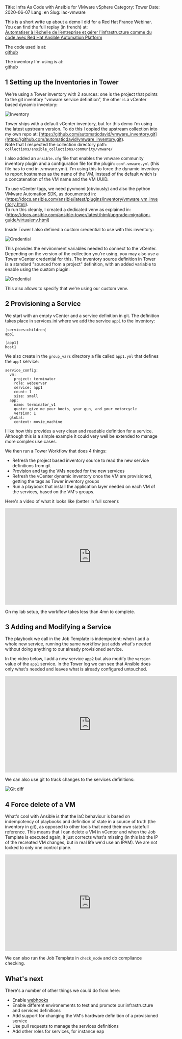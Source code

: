 Title: Infra As Code with Ansible for VMware vSphere
Category: Tower
Date: 2020-06-07
Lang: en
Slug: iac-vmware

This is a short write up about a demo I did for a Red Hat France Webinar.
You can find the full replay (in french) at:   
[Automatiser à l’échelle de l’entreprise et gérer l'infrastructure comme du code avec Red Hat Ansible Automation Platform](https://www.redhat.com/fr/events/webinar/automate-enterprise-infrastructure)

The code used is at:   
[github](https://github.com/automaticdavid/demo_vmware/tree/webinar_072020)

The inventory I'm using is at:  
[github](https://github.com/automaticdavid/vmware_services/tree/master/paris)

## 1 Setting up the Inventories in Tower

We're using a Tower inventory with 2 sources: one is the project that points to the git inventory "vmware service definition", the other is a vCenter based dynamic inventory:

![Inventory]({static}/images/webinar2_inventory.png)

Tower ships with a default vCenter inventory, but for this demo I'm using the latest upstream version. To do this I copied the upstream collection into my own repo at: [https://github.com/automaticdavid/vmware_inventory.git](https://github.com/automaticdavid/vmware_inventory.git).  
Note that I respected the collection directory path: `collections/ansible_collections/community/vmware/`  
  
I also added an `ansible.cfg` file that enables the vmware community inventory plugin and a configuration file for the plugin: `conf.vmware.yml` (this file has to end in .vmware.yml). I'm using this to force the dynamic inventory to report hostnames as the name of the VM, instead of the default which is a concatenation of the VM name and the VM UUID. 

To use vCenter tags, we need pyvmomi (obviously) and also the python VMware Automation SDK, as documented in: (https://docs.ansible.com/ansible/latest/plugins/inventory/vmware_vm_inventory.html).   
To run this cleanly, I created a dedicated venv as explained in: (https://docs.ansible.com/ansible-tower/latest/html/upgrade-migration-guide/virtualenv.html)

Inside Tower I also defined a custom credential to use with this inventory: 

![Credential]({static}/images/webinar2_cred.png)

This provides the environment variables needed to connect to the vCenter. Depending on the version of the collection you're using, you may also use a Tower vCenter credential for this. 
The inventory source definition in Tower is a standard "sourced from a project" definition, with an added variable to enable using the custom plugin: 

![Credential]({static}/images/webinar2_inventory2.png)

This also allows to specify that we're using our custom venv.

## 2 Provisioning a Service

We start with an empty vCenter and a service definition in git. The definition takes place in services.ini where we add the service `app1` to the inventory:

```
[services:children]
app1

[app1]
host1
```

We also create in the `group_vars` directory a file called `app1.yml` that defines the `app1` service:

```
service_config:
  vm: 
    project: terminator
    role: webserver
    service: app1
    count: 1
    size: small
  app: 
    name: terminator_v1
    quote: give me your boots, your gun, and your motorcycle
    version: 1 
  global: 
    context: movie_machine
```

I like how this provides a very clean and readable definition for a service. Although this is a simple example it could very well be extended to manage more complex use cases. 

We then run a Tower Workflow that does 4 things: 

- Refresh the project based inventory source to read the new service definitions from git
- Provision and tag the VMs needed for the new services
- Refresh the vCenter dynamic inventory once the VM are provisioned, getting the tags as Tower inventory groups
- Run a playbook that install the application layer needed on each VM of the services, based on the VM's groups.

Here's a video of what it looks like (better in full screen): 

<iframe width="560" height="315" src="https://www.youtube-nocookie.com/embed/V0hhakK6Uwc" frameborder="0" allow="accelerometer; autoplay; encrypted-media; gyroscope; picture-in-picture" allowfullscreen></iframe>

On my lab setup, the workflow takes less than 4mn to complete.
    

## 3 Adding and Modifying a Service

The playbook we call in the Job Template is indempotent: when I add a whole new service, running the same workflow just adds what's needed without doing anything to our already provisioned service. 

In the video below, I add a new service `app2` but also modify the `version` value of the `app1` service. In the Tower log we can see that Ansible does only what's needed and leaves what is already configured untouched. 

<iframe width="560" height="315" src="https://www.youtube-nocookie.com/embed/XfyPkvEOqSE" frameborder="0" allow="accelerometer; autoplay; encrypted-media; gyroscope; picture-in-picture" allowfullscreen></iframe>
    
We can also use git to track changes to the services definitions: 

![Git diff]({static}/images/webinar2_git.png)
    

## 4 Force delete of a VM

What's cool with Ansible is that the IaC behaviour is based on indempotency of playbooks and definition of state in a source of truth (the inventory in git), as opposed to other tools that need their own statefull reference. This means that I can delete a VM in vCenter and when the Job Template is executed again, it just corrects what's missing (in this lab the IP of the recreated VM changes, but in real life we'd use an IPAM). We are not locked to only one control plane.   

<iframe width="560" height="315" src="https://www.youtube-nocookie.com/embed/K0xLGhgTuhA" frameborder="0" allow="accelerometer; autoplay; encrypted-media; gyroscope; picture-in-picture" allowfullscreen></iframe>

We can also run the Job Template in `check_mode` and do compliance checking. 


## What's next

There's a number of other things we could do from here:  

- Enable [webhooks](https://docs.ansible.com/ansible-tower/latest/html/userguide/webhooks.html)
- Enable different environements to test and promote our infrastructure and services definitions
- Add support for changing the VM's hardware definition of a provisioned service
- Use pull requests to manage the services definitions 
- Add other roles for services, for instance eap 







 
  
  